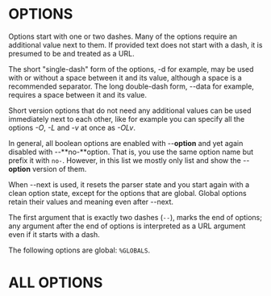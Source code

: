 <!-- Copyright (C) Daniel Stenberg, <daniel@haxx.se>, et al. -->
<!-- SPDX-License-Identifier: fetch -->
# OPTIONS

Options start with one or two dashes. Many of the options require an
additional value next to them. If provided text does not start with a dash, it
is presumed to be and treated as a URL.

The short "single-dash" form of the options, -d for example, may be used with
or without a space between it and its value, although a space is a recommended
separator. The long double-dash form, --data for example, requires a space
between it and its value.

Short version options that do not need any additional values can be used
immediately next to each other, like for example you can specify all the
options *-O*, *-L* and *-v* at once as *-OLv*.

In general, all boolean options are enabled with --**option** and yet again
disabled with --**no-**option. That is, you use the same option name but
prefix it with `no-`. However, in this list we mostly only list and show the
--**option** version of them.

When --next is used, it resets the parser state and you start again with a
clean option state, except for the options that are global. Global options
retain their values and meaning even after --next.

The first argument that is exactly two dashes (`--`), marks the end of
options; any argument after the end of options is interpreted as a URL
argument even if it starts with a dash.

The following options are global: `%GLOBALS`.

# ALL OPTIONS
